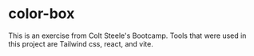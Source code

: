 # color-box
This is an exercise from Colt Steele's Bootcamp.
Tools that were used in this project are Tailwind css,
react, and vite.
